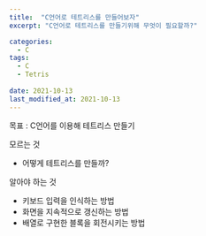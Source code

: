 ```yaml
---
title:  "C언어로 테트리스를 만들어보자"
excerpt: "C언어로 테트리스를 만들기위해 무엇이 필요할까?"

categories:
  - C
tags:
  - C
  - Tetris
  
date: 2021-10-13
last_modified_at: 2021-10-13
---
```


목표 : C언어를 이용해 테트리스 만들기

모르는 것 
- 어떻게 테트리스를 만들까?
 
알아야 하는 것
- 키보드 입력을 인식하는 방법
- 화면을 지속적으로 갱신하는 방법
- 배열로 구현한 블록을 회전시키는 방법
